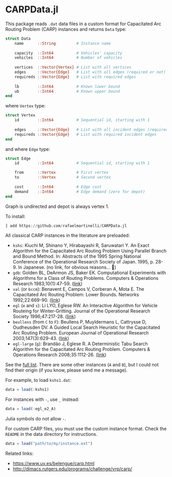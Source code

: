# CARPData.jl

This package reads `.dat` data files in a custom format for Capacitated Arc Routing Problem (CARP) instances and returns `Data` type:

```julia
struct Data
    name      ::String         # Instance name
    
    capacity  ::Int64          # Vehicles' capacity
    vehicles  ::Int64          # Number of vehicles
    
    vertices  ::Vector{Vertex} # List with all vertices
    edges     ::Vector{Edge}   # List with all edges (required or not)
    requireds ::Vector{Edge}   # List with required edges
    
    lb        ::Int64          # Known lower bound
    ub        ::Int64          # Known upper bound
end
```

where `Vertex` type:

```julia
struct Vertex
    id        ::Int64          # Sequential id, starting with 1
    
    edges     ::Vector{Edge}   # List with all incident edges (required or not)
    requireds ::Vector{Edge}   # List with required incident edges
end
```

and where `Edge` type:

```julia
struct Edge
    id        ::Int64          # Sequential id, starting with 1

    from      ::Vertex         # First vertex
    to        ::Vertex         # Second vertex
    
    cost      ::Int64          # Edge cost
    demand    ::Int64          # Edge demand (zero for depot)
end
```

Graph is undirected and depot is always vertex 1.

To install:
```julia
] add https://github.com/rafaelmartinelli/CARPData.jl
```

All classical CARP instances in the literature are preloaded:

- `kshs`: Kiuchi M, Shinano Y, Hirabayashi R, Saruwatari Y. An Exact Algorithm for the Capacitated Arc Routing Problem Using Parallel Branch and Bound Method. In: Abstracts of the 1995 Spring National Conference of the Operational Research Society of Japan. 1995, p. 28-9. In Japanese. (no link, for obvious reasons... 🙂)
- `gdb`: Golden BL, DeArmon JS, Baker EK. Computational Experiments with Algorithms for a Class of Routing Problems. Computers & Operations Research 1983;10(1):47-59. ([link](https://doi.org/10.1016/0305-0548(83)90026-6))
- `val` (or `bccm`): Benavent E, Campos V, Corberan A, Mota E. The Capacitated Arc Routing Problem: Lower Bounds. Networks 1992;22:669-90. ([link](https://doi.org/10.1002/net.3230220706))
- `egl` (`e` and `s`): Li LYO, Eglese RW. An Interactive Algorithm for Vehicle Routeing for Winter-Gritting. Journal of the Operational Research Society 1996;47:217-28. ([link](https://doi.org/10.2307/2584343))
- `beullens` (from `C` to `F`): Beullens P, Muyldermans L, Cattrysse D, Oudheusden DV. A Guided Local Search Heuristic for the Capacitated Arc Routing Problem. European Journal of Operational Research 2003;147(3):629-43. ([link](https://doi.org/10.1016/S0377-2217(02)00334-X))
- `egl-large` (`g`): Brandão J, Eglese R. A Deterministic Tabu Search Algorithm for the Capacitated Arc Routing Problem. Computers & Operations Research 2008;35:1112-26. ([link](https://doi.org/10.1016/j.cor.2006.07.007))

See the [full list](https://github.com/rafaelmartinelli/CARPData.jl/tree/main/data).
There are some other instances (`A` and `B`), but I could not find their origin (if you know, please send me a message).

For example, to load `kshs1.dat`:
```julia
data = load(:kshs1)
```

For instances with `-`, use `_` instead:
```julia
data = load(:egl_e2_A)
```
Julia symbols do not allow `-`.

For custom CARP files, you must use the custom instance format. Check the `README` in the data directory for instructions.
```julia
data = load("path/to/my/instance.ext")
```

Related links:
- https://www.uv.es/belengue/carp.html
- http://dimacs.rutgers.edu/programs/challenge/vrp/carp/
